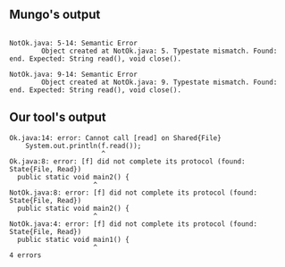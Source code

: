 ## Mungo's output

```

NotOk.java: 5-14: Semantic Error
		Object created at NotOk.java: 5. Typestate mismatch. Found: end. Expected: String read(), void close().

NotOk.java: 9-14: Semantic Error
		Object created at NotOk.java: 9. Typestate mismatch. Found: end. Expected: String read(), void close().```

## Our tool's output

```
Ok.java:14: error: Cannot call [read] on Shared{File}
    System.out.println(f.read());
                       ^
Ok.java:8: error: [f] did not complete its protocol (found: State{File, Read})
  public static void main2() {
                     ^
NotOk.java:8: error: [f] did not complete its protocol (found: State{File, Read})
  public static void main2() {
                     ^
NotOk.java:4: error: [f] did not complete its protocol (found: State{File, Read})
  public static void main1() {
                     ^
4 errors```
